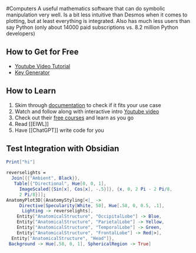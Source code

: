 #Computers
A useful mathematics software that can do symbolic manipulation very well. Is a bit less intuitive than Desmos when it comes to plotting, but at least everything is integrated. Also has much less users than say Python (only about 14000 paid subscriptions vs. 8.2 million Python developers)
## How to Get for Free
* [Youtube Video Tutorial](https://www.youtube.com/watch?v=o7iogXsdtCQ)
* [Key Generator](https://ibug.io/blog/2019/05/mathematica-keygen/)
## How to Learn
1. Skim through [documentation](https://reference.wolfram.com/language/) to check if it fits your use case
2. Watch and follow along with interactive intro [Youtube video](https://www.youtube.com/watch?v=O6h9_Xx-nLA&list=PLxn-kpJHbPx1TOYrbMrvqOztwg0Ncv07e&index=1)
3. Check out their [free courses](https://www.wolfram.com/wolfram-u/courses/catalog/) and learn as you go
4. Read [[EIWL]]
5. Have [[ChatGPT]] write code for you
## Test Integration with Obsidian
```Mathematica
Print["hi"]
```

```mathematica
reverselights = 
  Join[{{"Ambient", Black}}, 
   Table[{"Directional", Hue[0, 0, 1], 
     ImageScaled[{Sin[x], Cos[x], -.5}]}, {x, 0, 2 Pi - 2 Pi/8, 
     2 Pi/8}]];
AnatomyPlot3D[{AnatomyStyling[<|_ -> 
     Directive[Specularity[White, 50], Hue[.58, 0, 0.5, .1], 
      Lighting -> reverselights], 
    Entity["AnatomicalStructure", "OccipitalLobe"] -> Blue, 
    Entity["AnatomicalStructure", "ParietalLobe"] -> Yellow, 
    Entity["AnatomicalStructure", "TemporalLobe"] -> Green, 
    Entity["AnatomicalStructure", "FrontalLobe"] -> Red|>], 
  Entity["AnatomicalStructure", "Head"]}, 
 Background -> Hue[.58, 0, 1], SphericalRegion -> True]
```
